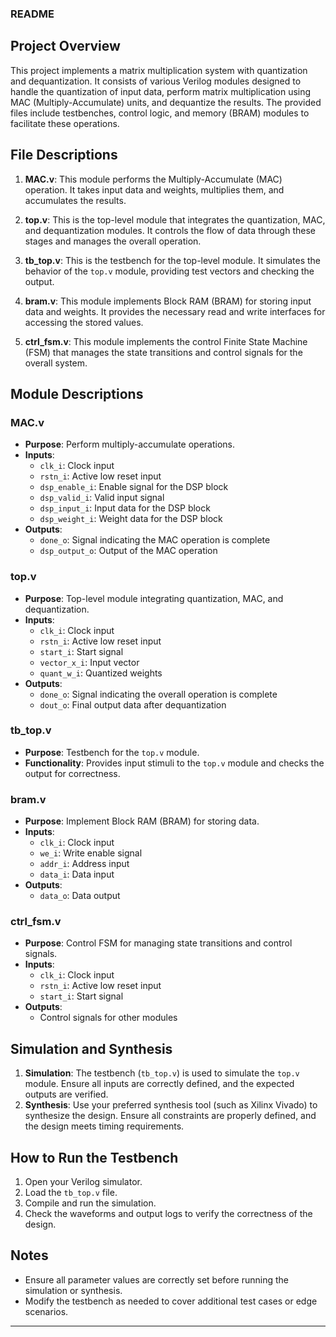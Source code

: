 ### README

## Project Overview

This project implements a matrix multiplication system with quantization and dequantization. It consists of various Verilog modules designed to handle the quantization of input data, perform matrix multiplication using MAC (Multiply-Accumulate) units, and dequantize the results. The provided files include testbenches, control logic, and memory (BRAM) modules to facilitate these operations.

## File Descriptions

1. **MAC.v**: This module performs the Multiply-Accumulate (MAC) operation. It takes input data and weights, multiplies them, and accumulates the results.

2. **top.v**: This is the top-level module that integrates the quantization, MAC, and dequantization modules. It controls the flow of data through these stages and manages the overall operation.

3. **tb_top.v**: This is the testbench for the top-level module. It simulates the behavior of the `top.v` module, providing test vectors and checking the output.

4. **bram.v**: This module implements Block RAM (BRAM) for storing input data and weights. It provides the necessary read and write interfaces for accessing the stored values.

5. **ctrl_fsm.v**: This module implements the control Finite State Machine (FSM) that manages the state transitions and control signals for the overall system.

## Module Descriptions

### MAC.v

- **Purpose**: Perform multiply-accumulate operations.
- **Inputs**:
  - `clk_i`: Clock input
  - `rstn_i`: Active low reset input
  - `dsp_enable_i`: Enable signal for the DSP block
  - `dsp_valid_i`: Valid input signal
  - `dsp_input_i`: Input data for the DSP block
  - `dsp_weight_i`: Weight data for the DSP block
- **Outputs**:
  - `done_o`: Signal indicating the MAC operation is complete
  - `dsp_output_o`: Output of the MAC operation

### top.v

- **Purpose**: Top-level module integrating quantization, MAC, and dequantization.
- **Inputs**:
  - `clk_i`: Clock input
  - `rstn_i`: Active low reset input
  - `start_i`: Start signal
  - `vector_x_i`: Input vector
  - `quant_w_i`: Quantized weights
- **Outputs**:
  - `done_o`: Signal indicating the overall operation is complete
  - `dout_o`: Final output data after dequantization

### tb_top.v

- **Purpose**: Testbench for the `top.v` module.
- **Functionality**: Provides input stimuli to the `top.v` module and checks the output for correctness.

### bram.v

- **Purpose**: Implement Block RAM (BRAM) for storing data.
- **Inputs**:
  - `clk_i`: Clock input
  - `we_i`: Write enable signal
  - `addr_i`: Address input
  - `data_i`: Data input
- **Outputs**:
  - `data_o`: Data output

### ctrl_fsm.v

- **Purpose**: Control FSM for managing state transitions and control signals.
- **Inputs**:
  - `clk_i`: Clock input
  - `rstn_i`: Active low reset input
  - `start_i`: Start signal
- **Outputs**:
  - Control signals for other modules

## Simulation and Synthesis

1. **Simulation**: The testbench (`tb_top.v`) is used to simulate the `top.v` module. Ensure all inputs are correctly defined, and the expected outputs are verified.
2. **Synthesis**: Use your preferred synthesis tool (such as Xilinx Vivado) to synthesize the design. Ensure all constraints are properly defined, and the design meets timing requirements.

## How to Run the Testbench

1. Open your Verilog simulator.
2. Load the `tb_top.v` file.
3. Compile and run the simulation.
4. Check the waveforms and output logs to verify the correctness of the design.

## Notes

- Ensure all parameter values are correctly set before running the simulation or synthesis.
- Modify the testbench as needed to cover additional test cases or edge scenarios.

---
